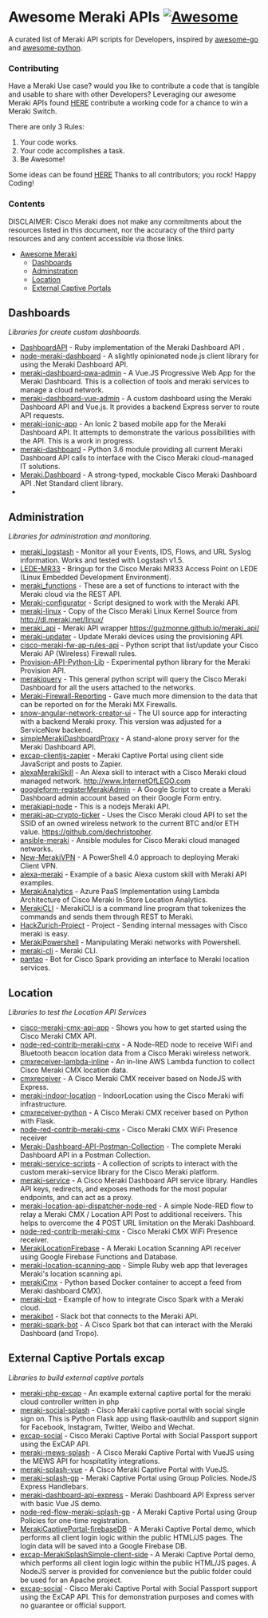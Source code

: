 # Awesome Meraki APIs [![Awesome](https://cdn.rawgit.com/sindresorhus/awesome/d7305f38d29fed78fa85652e3a63e154dd8e8829/media/badge.svg)](https://github.com/sindresorhus/awesome)

A curated list of Meraki API scripts for Developers, inspired by [awesome-go](https://github.com/avelino/awesome-go) and [awesome-python](https://github.com/vinta/awesome-python).


### Contributing

Have a Meraki Use case? would you like to contribute a code that is tangible and usable to share with other Developers?
Leveraging our awesome Meraki APIs found [HERE](https://documenter.getpostman.com/view/897512/meraki-dashboard-api/2To9xm#intro) contribute a working code for a chance to win a Meraki Switch.

There are only 3 Rules:
1. Your code works.
2. Your code accomplishes a task.
3. Be Awesome!

Some ideas can be found [HERE](https://github.com/CiscoDevNet/awesome-merakiapis/blob/master/USECASE.md) 
Thanks to all contributors; you rock! Happy Coding!


### Contents

DISCLAIMER: Cisco Meraki does not make any commitments about the resources listed in this document, nor the accuracy of the third party resources and any content accessible via those links.

- [Awesome Meraki](#awesome-meraki)
    - [Dashboards](#dashboards)
    - [Adminstration](#administration)
    - [Location](#location)
    - [External Captive Portals](#external-captive-portals-excap)


## Dashboards

*Libraries for create custom dashboards.*

* [DashboardAPI](https://github.com/jletizia/dashboardapi) - Ruby implementation of the Meraki Dashboard API
.
* [node-meraki-dashboard](https://github.com/tejashah88/node-meraki-dashboard) - A slightly opinionated node.js client library for using the Meraki Dashboard API.
* [meraki-dashboard-pwa-admin](https://github.com/dexterlabora/meraki-dashboard-pwa-admin) - A Vue.JS Progressive Web App for the Meraki Dashboard. This is a collection of tools and meraki services to manage a cloud network.
* [meraki-dashboard-vue-admin](https://github.com/dexterlabora/meraki-dashboard-vue-admin) - A custom dashboard using the Meraki Dashboard API and Vue.js. It provides a backend Express server to route API requests.
* [meraki-ionic-app](https://github.com/dexterlabora/meraki-ionic-app) - An Ionic 2 based mobile app for the Meraki Dashboard API. It attempts to demonstrate the various possibilities with the API. This is a work in progress.
* [meraki-dashboard](https://github.com/shiyuechengineer/meraki-dashboard) - Python 3.6 module providing all current Meraki Dashboard API calls to interface with the Cisco Meraki cloud-managed IT solutions.
* [Meraki.Dashboard](https://github.com/DimensionDataCBUSydney/Meraki.Dashboard) - A strong-typed, mockable Cisco Meraki Dashboard API .Net Standard client library.
* 

## Administration

*Libraries for administration and monitoring.*

* [meraki_logstash](https://github.com/cs3gallery/meraki_logstash) - Monitor all your Events, IDS, Flows, and URL Syslog information. Works and tested with Logstash v1.5.
* [LEDE-MR33](https://github.com/riptidewave93/LEDE-MR33) - Bringup for the Cisco Meraki MR33 Access Point on LEDE (Linux Embedded Development Environment).
* [meraki_functions](https://github.com/snagler/meraki_functions) - These are a set of functions to interact with the Meraki cloud via the REST API.
* [Meraki-configurator](https://github.com/wifijanitor/Meraki-configurator) - Script designed to work with the Meraki API.
* [meraki-linux](https://github.com/riptidewave93/meraki-linux) - Copy of the Cisco Meraki Linux Kernel Source from http://dl.meraki.net/linux/
* [meraki_api](https://github.com/guzmonne/meraki_api) - Meraki API wrapper https://guzmonne.github.io/meraki_api/
* [meraki-updater](https://github.com/radzima/meraki-updater) - Update Meraki devices using the provisioning API.
* [cisco-meraki-fw-ap-rules-api](https://github.com/robertcsapo/cisco-meraki-fw-ap-rules-api) - Python script that list/update your Cisco Meraki AP (Wireless) Firewall rules.
* [Provision-API-Python-Lib](https://github.com/apierson27/Provision-API-Python-Lib) - Experimental python library for the Meraki Provision API.
* [merakiquery](https://github.com/CiscoSE/merakiquery) - This general python script will query the Cisco Meraki Dashboard for all the users attached to the networks.
* [Meraki-Firewall-Reporting](https://github.com/pdlove/Meraki-Firewall-Reporting) - Gave much more dimension to the data that can be reported on for the Meraki MX Firewalls.
* [snow-angular-network-creator-ui](https://github.com/dexterlabora/snow-angular-network-creator-ui) - The UI source app for interacting with a backend Meraki proxy. This version was adjusted for a ServiceNow backend.
* [simpleMerakiDashboardProxy](https://github.com/dexterlabora/simpleMerakiDashboardProxy) - A stand-alone proxy server for the Meraki Dashboard API.
* [excap-clientjs-zapier](https://github.com/dexterlabora/excap-clientjs-zapier) - Meraki Captive Portal using client side JavaScript and posts to Zapier.
* [alexaMerakiSkill](https://github.com/dexterlabora/alexaMerakiSkill) - An Alexa skill to interact with a Cisco Meraki cloud managed network. http://www.InternetOfLEGO.com
* [googleform-registerMerakiAdmin](https://github.com/dexterlabora/googleform-registerMerakiAdmin) - A Google Script to create a Meraki Dashboard admin account based on their Google Form entry.
* [merakiapi-node](https://github.com/mchenetz/merakiapi-node) - This is a nodejs Meraki API.
* [meraki-ap-crypto-ticker](https://github.com/dechristopher/meraki-ap-crypto-ticker) - Uses the Cisco Meraki cloud API to set the SSID of an owned wireless network to the current BTC and/or ETH value. https://github.com/dechristopher.
* [ansible-meraki](https://github.com/joelwking/ansible-meraki) - Ansible modules for Cisco Meraki cloud managed networks.
* [New-MerakiVPN](https://github.com/walked/New-MerakiVPN) - A PowerShell 4.0 approach to deploying Meraki Client VPN.
* [alexa-meraki](https://github.com/knakashima/alexa-meraki) - Example of a basic Alexa custom skill with Meraki API examples.
* [MerakiAnalytics](https://github.com/aaliraaza/MerakiAnalytics) - Azure PaaS Implementation using Lambda Architecture of Cisco Meraki In-Store Location Analytics.
* [MerakiCLI](https://github.com/mchenetz/MerakiCLI) - MerakiCLI is a command line program that tokenizes the commands and sends them through REST to Meraki.
* [HackZurich-Project](https://github.com/mikemajesty/HackZurich-Project) - Project - Sending internal messages with Cisco meraki is easy.
* [MerakiPowershell](https://github.com/jrmann1999/MerakiPowershell) - Manipulating Meraki networks with Powershell.
* [meraki-cli](https://github.com/CumberlandGroup/meraki-cli) - Meraki CLI.
* [pantao](https://github.com/imapex/pantao) - Bot for Cisco Spark providing an interface to Meraki location services.




## Location

*Libraries to test the Location API Services*

* [cisco-meraki-cmx-api-app](https://github.com/robertcsapo/cisco-meraki-cmx-api-app) - Shows you how to get started using the Cisco Meraki CMX API. 
* [node-red-contrib-meraki-cmx](https://github.com/dexterlabora/node-red-contrib-meraki-cmx) - A Node-RED node to receive WiFi and Bluetooth beacon location data from a Cisco Meraki wireless network.
* [cmxreceiver-lambda-inline](https://github.com/dexterlabora/cmxreceiver-lambda-inline) - An in-line AWS Lambda function to collect Cisco Meraki CMX location data.
* [cmxreceiver](https://github.com/dexterlabora/cmxreceiver) - A Cisco Meraki CMX receiver based on NodeJS with Express.
* [meraki-indoor-location](https://github.com/IndoorLocation/meraki-indoor-location) - IndoorLocation using the Cisco Meraki wifi infrastructure.
* [cmxreceiver-python](https://github.com/dexterlabora/cmxreceiver-python) - A Cisco Meraki CMX receiver based on Python with Flask.
* [node-red-contrib-meraki-cmx](https://github.com/dexterlabora/node-red-contrib-meraki-cmx) - Cisco Meraki CMX WiFi Presence receiver
* [Meraki-Dashboard-API-Postman-Collection](https://github.com/dexterlabora/Meraki-Dashboard-API-Postman-Collection) - The complete Meraki Dashboard API in a Postman Collection.
* [meraki-service-scripts](https://github.com/dexterlabora/meraki-service-scripts) - A collection of scripts to interact with the custom meraki-service library for the Cisco Meraki platform.
* [meraki-service](https://github.com/dexterlabora/meraki-service) - A Cisco Meraki Dashboard API service library. Handles API keys, redirects, and exposes methods for the most popular endpoints, and can act as a proxy.
* [meraki-location-api-dispatcher-node-red](https://github.com/dexterlabora/meraki-location-api-dispatcher-node-red) - A simple Node-RED flow to relay a Meraki CMX / Location API Post to additional receivers. This helps to overcome the 4 POST URL limitation on the Meraki Dashboard.
* [node-red-contrib-meraki-cmx](https://github.com/dexterlabora/node-red-contrib-meraki-cmx) - Cisco Meraki CMX WiFi Presence receiver.
* [MerakiLocationFirebase](https://github.com/dexterlabora/MerakiLocationFirebase) - A Meraki Location Scanning API receiver using Google Firebase Functions and Database.
* [meraki-location-scanning-app](https://github.com/CiscoDevNet/meraki-location-scanning-app) - Simple Ruby web app that leverages Meraki's location scanning api.
* [merakiCmx](https://github.com/sluzynsk/merakiCmx) - Python based Docker container to accept a feed from Meraki dashboard CMX).
* [meraki-bot](https://github.com/CiscoSE/meraki-bot) - Example of how to integrate Cisco Spark with a Meraki cloud.
* [merakibot](https://github.com/billgrant/merakibot) - Slack bot that connects to the Meraki API.
* [meraki-spark-bot](https://github.com/knakashima/meraki-spark-bot) - A Cisco Spark bot that can interact with the Meraki Dashboard (and Tropo).

## External Captive Portals excap

*Libraries to build external captive portals*

* [meraki-php-excap](https://github.com/jbergler/meraki-php-excap) - An example external captive portal for the meraki cloud controller written in php
* [meraki-social-splash](https://github.com/localmeasure/meraki-social-splash) - Cisco Meraki captive portal with social single sign on. This is Python Flask app using flask-oauthlib and support signin for Facebook, Instagram, Twitter, Weibo and Wechat.
* [excap-social](https://github.com/dexterlabora/excap-social) - Cisco Meraki Captive Portal with Social Passport support using the ExCAP API.
* [meraki-mews-splash](https://github.com/dexterlabora/meraki-mews-splash) - A Cisco Meraki Captive Portal with VueJS using the MEWS API for hospitatlity integrations.
* [meraki-splash-vue](https://github.com/dexterlabora/meraki-splash-vue) - A Cisco Meraki Captive Portal with VueJS.
* [meraki-splash-gp](https://github.com/dexterlabora/meraki-splash-gp) - Meraki Captive Portal using Group Policies. NodeJS Express Handlebars.
* [meraki-dashboard-api-express](https://github.com/dexterlabora/meraki-dashboard-api-express) - Meraki Dashboard API Express server with basic Vue JS demo.
* [node-red-flow-meraki-splash-gp](https://github.com/dexterlabora/node-red-flow-meraki-splash-gp) - A Meraki Captive Portal using Group Policies for one-time registration.
* [MerakiCaptivePortal-firebaseDB](https://github.com/dexterlabora/MerakiCaptivePortal-firebaseDB) - A Meraki Captive Portal demo, which performs all client login logic within the public HTML/JS pages. The login data will be saved into a Google Firebase DB.
* [excap-MerakiSplashSimple-client-side](https://github.com/dexterlabora/excap-MerakiSplashSimple-client-side) - A Meraki Captive Portal demo, which performs all client login logic within the public HTML/JS pages. A NodeJS server is provided for convenience but the public folder could be used for an Apache project.
* [excap-social](https://github.com/dexterlabora/excap-social) - Cisco Meraki Captive Portal with Social Passport support using the ExCAP API. This for demonstration purposes and comes with no guarantee or official support.
